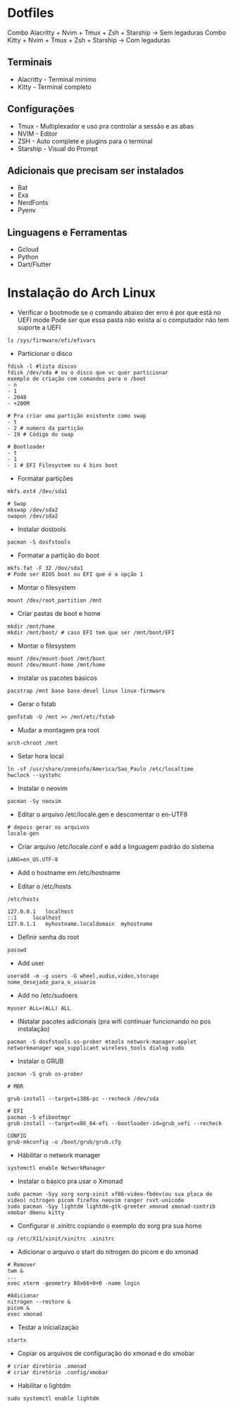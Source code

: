 # Dotfiles

Combo Alacritty + Nvim + Tmux + Zsh + Starship -> Sem legaduras
Combo Kitty + Nvim + Tmux + Zsh + Starship -> Com legaduras

## Terminais
* Alacritty - Terminal minimo
* Kitty - Terminal completo

## Configurações
* Tmux - Multiplexador e uso pra controlar a sessão e as abas
* NVIM - Editor
* ZSH - Auto complete e plugins para o terminal
* Starship - Visual do Prompt

## Adicionais que precisam ser instalados
* Bat
* Exa
* NerdFonts
* Pyenv

## Linguagens e Ferramentas
* Gcloud
* Python
* Dart/Flutter


# Instalação do Arch Linux

* Verificar o bootmode se o comando abaixo der erro é por que está no UEFI mode
Pode ser que essa pasta não exista ai o computador não tem suporte a UEFI
```
ls /sys/firmware/efi/efivars
```
* Particionar o disco
```
fdisk -l #lista discos
fdisk /dev/sda # ou o disco que vc quer particionar
exemplo de criação com comandos para o /boot
- n
- 1
- 2048
- +200M

# Pra criar uma partição existente como swap
- t
- 2 # numero da partição
- 19 # Código do swap

# Bootloader
- t
- 1
- 1 # EFI Filesystem ou 4 bios boot
```

* Formatar partições
```
mkfs.ext4 /dev/sda1

# Swap
mkswap /dev/sda2
swapon /dev/sda2
```

* Instalar dostools
```
pacman -S dosfstools
```

* Formatar a partição do boot
```
mkfs.fat -F 32 /dev/sda1
# Pode ser BIOS boot ou EFI que é a opção 1
```

* Montar o filesystem
```
mount /dev/root_partition /mnt
```

* Criar pastas de boot e home
```
mkdir /mnt/home
mkdir /mnt/boot/ # caso EFI tem que ser /mnt/boot/EFI
```

* Montar o filesystem
```
mount /dev/mount-boot /mnt/boot
mount /dev/mount-home /mnt/home
```

* instalar os pacotes básicos
```
pacstrap /mnt base base-devel linux linux-firmware
```

* Gerar o fstab
```
genfstab -U /mnt >> /mnt/etc/fstab
```

* Mudar a montagem pra root
```
arch-chroot /mnt
```

* Setar hora local
```
ln -sf /usr/share/zoneinfo/America/Sao_Paulo /etc/localtime
hwclock --systohc
```

* Instalar o neovim
```
pacman -Sy neovim
```

* Editar o arquivo /etc/locale.gen e descomentar o en-UTF8
```
# depois gerar os arquivos
locale-gen
```

* Criar arquivo /etc/locale.conf e add a linguagem padrão do sistema
```
LANG=en_US.UTF-8
```

* Add o hostname em /etc/hostname

* Editar o /etc/hosts
```
/etc/hosts

127.0.0.1	localhost
::1		localhost
127.0.1.1	myhostname.localdomain	myhostname
```
* Definir senha do root

```
passwd
```
* Add user
```
useradd -m -g users -G wheel,audio,video,storage nome_desejado_para_o_usuario
```

* Add no /etc/sudoers
```
myuser ALL=(ALL) ALL
```

* INstalar pacotes adicionais (pra wifi continuar funcionando no pos instalação)
```
pacman -S dosfstools os-prober mtools network-manager-applet networkmanager wpa_supplicant wireless_tools dialog sudo
```

* Instalar o GRUB
```
pacman -S grub os-prober

# MBR

grub-install --target=i386-pc --recheck /dev/sda

# EFI
pacman -S efibootmgr
grub-install --target=x86_64-efi --bootloader-id=grub_uefi --recheck

CONFIG
grub-mkconfig -o /boot/grub/grub.cfg

```
* Hábilitar o network manager
```
systemctl enable NetworkManager
```

* Instalar o básico pra usar o Xmonad
```
sudo pacman -Syy xorg xorg-xinit xf86-video-fbdev(ou sua placa de video) nitrogen picom firefox neovim ranger rxvt-unicode
sudo pacman -Syy lightdm lightdm-gtk-greeter xmonad xmonad-contrib xmobar dmenu kitty
```
* Configurar o .xinitrc copiando o exemplo do xorg pra sua home
```
cp /etc/X11/xinit/xinitrc .xinitrc
```

* Adicionar o arquivo o start do nitrogen do picom e do xmonad
```
# Remover
twm &
...
exec xterm -geometry 80x66+0+0 -name login

#Adicionar
nitrogen --restore &
picom &
exec xmonad
```
* Testar a inicialização
```
startx
```

* Copiar os arquivos de configuração do xmonad e do xmobar
```
# criar diretório .xmonad
# criar diretório .config/xmobar

```
* Habilitar o lightdm
```
sudo systemctl enable lightdm
```
